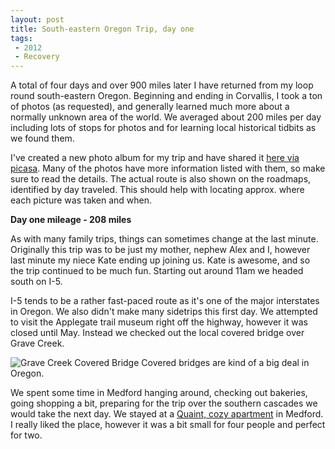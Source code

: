 ```yaml
---
layout: post
title: South-eastern Oregon Trip, day one
tags: 
 - 2012
 - Recovery
---
```


A total of four days and over 900 miles later I have returned from my loop round south-eastern Oregon.  Beginning and ending in Corvallis, I took a ton of photos (as requested), and generally learned much more about a normally unknown area of the world.  We averaged about 200 miles per day including lots of stops for photos and for learning local historical tidbits as we found them.

I've created a new photo album for my trip and have shared it [here via picasa](https://picasaweb.google.com/116317282302528753159/SouthEasternOregonTrip?authuser=0&feat=directlink).  Many of the photos have more information listed with them, so make sure to read the details.  The actual route is also shown on the roadmaps, identified by day traveled.  This should help with locating approx. where each picture was taken and when.

**Day one mileage - 208 miles**

As with many family trips, things can sometimes change at the last minute.  Originally this trip was to be just my mother, nephew Alex and I, however last minute my niece Kate ending up joining us.  Kate is awesome, and so the trip continued to be much fun.  Starting out around 11am we headed south on I-5.

I-5 tends to be a rather fast-paced route as it's one of the major interstates in Oregon.  We also didn't make many sidetrips this first day.  We attempted to visit the Applegate trail museum right off the highway, however it was closed until May.  Instead we checked out the local covered bridge over Grave Creek. 

![Grave Creek Covered Bridge](http://dl.dropbox.com/u/21971644/Blog%20Images/Blog%20Pics%20for%20Entries/April%202012/To%20post/Gravecreek.png)       Covered bridges are kind of a big deal in Oregon.  

We spent some time in Medford hanging around, checking out bakeries, going shopping a bit, preparing for the trip over the southern cascades we would take the next day.  We stayed at a [Quaint, cozy apartment](http://www.airbnb.com/rooms/220735) in Medford.  I really liked the place, however it was a bit small for four people and perfect for two.     

    